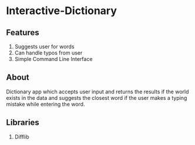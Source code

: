 # Interactive-Dictionary

## Features
1. Suggests user for words
2. Can handle typos from user
3. Simple Command Line Interface

## About
  Dictionary app which accepts user input and returns the results if the
world exists in the data and suggests the closest word if the user makes a
typing mistake while entering the word.

## Libraries
1. Difflib
